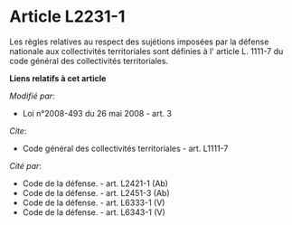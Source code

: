 # Article L2231-1

Les règles relatives au respect des sujétions imposées par la défense nationale aux collectivités territoriales sont définies
à l' article L. 1111-7 du code général des collectivités territoriales.

**Liens relatifs à cet article**

_Modifié par_:

  - Loi n°2008-493 du 26 mai 2008 - art. 3

_Cite_:

  - Code général des collectivités territoriales - art. L1111-7

_Cité par_:

  - Code de la défense. - art. L2421-1 (Ab)
  - Code de la défense. - art. L2451-3 (Ab)
  - Code de la défense. - art. L6333-1 (V)
  - Code de la défense. - art. L6343-1 (V)
